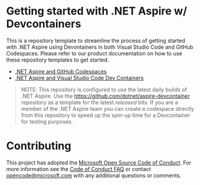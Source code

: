 # Getting started with .NET Aspire w/ Devcontainers

This is a repository template to streamline the process of getting started with .NET Aspire using Devontainers in both Visual Studio Code and GitHub Codespaces. Please refer to our product documentation on how to use these repository templates to get started.

- [.NET Aspire and GitHub Codespaces](https://learn.microsoft.com/en-us/dotnet/aspire/get-started/github-codespaces)
- [.NET Aspire and Visual Studio Code Dev Containers](https://https://learn.microsoft.com/en-us/dotnet/aspire/get-started/dev-containers)

> NOTE: This repository is configured to use the latest daily builds of .NET Aspire. Use the https://github.com/dotnet/aspire-devcontainer repository as a template for the latest _released_ bits. If you are a member of the .NET Aspire team you can create a codespace directly from this repository to speed up the spin-up time for a Devcontainer for testing purposes.

# Contributing

This project has adopted the [Microsoft Open Source Code of Conduct](https://opensource.microsoft.com/codeofconduct/). For more information see the [Code of Conduct FAQ](https://opensource.microsoft.com/codeofconduct/faq/) or contact [opencode@microsoft.com](mailto:opencode@microsoft.com) with any additional questions or comments.
